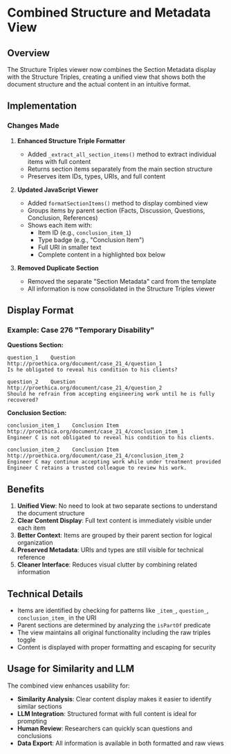 # Combined Structure and Metadata View

## Overview

The Structure Triples viewer now combines the Section Metadata display with the Structure Triples, creating a unified view that shows both the document structure and the actual content in an intuitive format.

## Implementation

### Changes Made

1. **Enhanced Structure Triple Formatter**
   - Added `_extract_all_section_items()` method to extract individual items with full content
   - Returns section items separately from the main section structure
   - Preserves item IDs, types, URIs, and full content

2. **Updated JavaScript Viewer**
   - Added `formatSectionItems()` method to display combined view
   - Groups items by parent section (Facts, Discussion, Questions, Conclusion, References)
   - Shows each item with:
     - Item ID (e.g., `conclusion_item_1`)
     - Type badge (e.g., "Conclusion Item")
     - Full URI in smaller text
     - Complete content in a highlighted box below

3. **Removed Duplicate Section**
   - Removed the separate "Section Metadata" card from the template
   - All information is now consolidated in the Structure Triples viewer

## Display Format

### Example: Case 276 "Temporary Disability"

**Questions Section:**
```
question_1    Question    http://proethica.org/document/case_21_4/question_1
Is he obligated to reveal his condition to his clients?

question_2    Question    http://proethica.org/document/case_21_4/question_2
Should he refrain from accepting engineering work until he is fully recovered?
```

**Conclusion Section:**
```
conclusion_item_1    Conclusion Item    http://proethica.org/document/case_21_4/conclusion_item_1
Engineer C is not obligated to reveal his condition to his clients.

conclusion_item_2    Conclusion Item    http://proethica.org/document/case_21_4/conclusion_item_2
Engineer C may continue accepting work while under treatment provided Engineer C retains a trusted colleague to review his work.
```

## Benefits

1. **Unified View**: No need to look at two separate sections to understand the document structure
2. **Clear Content Display**: Full text content is immediately visible under each item
3. **Better Context**: Items are grouped by their parent section for logical organization
4. **Preserved Metadata**: URIs and types are still visible for technical reference
5. **Cleaner Interface**: Reduces visual clutter by combining related information

## Technical Details

- Items are identified by checking for patterns like `_item_`, `question_`, `conclusion_item_` in the URI
- Parent sections are determined by analyzing the `isPartOf` predicate
- The view maintains all original functionality including the raw triples toggle
- Content is displayed with proper formatting and escaping for security

## Usage for Similarity and LLM

The combined view enhances usability for:
- **Similarity Analysis**: Clear content display makes it easier to identify similar sections
- **LLM Integration**: Structured format with full content is ideal for prompting
- **Human Review**: Researchers can quickly scan questions and conclusions
- **Data Export**: All information is available in both formatted and raw views